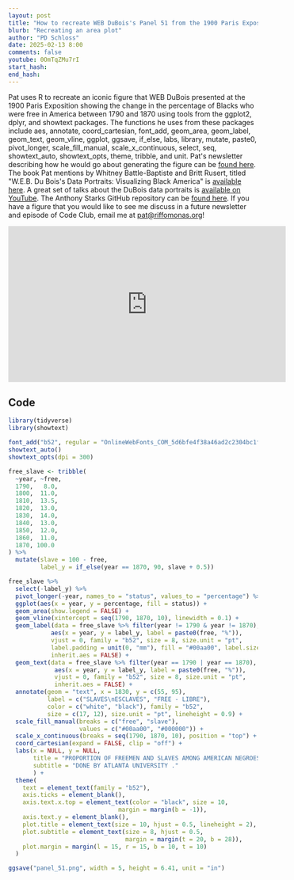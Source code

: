 ```yaml
---
layout: post
title: "How to recreate WEB DuBois's Panel 51 from the 1900 Paris Exposition using R and ggplot2 (CC341)"
blurb: "Recreating an area plot"
author: "PD Schloss"
date: 2025-02-13 8:00
comments: false
youtube: 0OmTqZMu7rI
start_hash: 
end_hash: 
---
```


Pat uses R to recreate an iconic figure that WEB DuBois presented at the 1900 Paris Exposition showing the change in the percentage of Blacks who were free in America between 1790 and 1870 using tools from the ggplot2, dplyr, and showtext packages. The functions he uses from these packages include aes, annotate, coord_cartesian, font_add, geom_area, geom_label, geom_text, geom_vline, ggplot, ggsave, if_else, labs, library, mutate, paste0, pivot_longer, scale_fill_manual, scale_x_continuous, select, seq, showtext_auto, showtext_opts, theme, tribble, and unit. Pat's newsletter describing how he would go about generating the figure can be [found here](https://shop.riffomonas.org/posts/remaking-classic-hand-drawn-data-visualizations-from-1900). The book Pat mentions by Whitney Battle-Baptiste and Britt Rusert, titled "W.E.B. Du Bois's Data Portraits: Visualizing Black America" is [available here](https://amzn.to/4heJOWZ). A great set of talks about the DuBois data portraits is [available on YouTube](https://www.youtube.com/watch?v=ZZST1AZj-dQ&ab_channel=Tableau). The Anthony Starks GitHub repository can be [found here](https://github.com/ajstarks/dubois-data-portraits/). If you have a figure that you would like to see me discuss in a future newsletter and episode of Code Club, email me at pat@riffomonas.org!

<iframe style="margin: 0 auto;display:block;" width="560" height="315" src="https://www.youtube.com/embed/{{ page.youtube }}" frameborder="0" allow="accelerometer; autoplay; encrypted-media; gyroscope; picture-in-picture" allowfullscreen></iframe>

## Code

```R
library(tidyverse)
library(showtext)

font_add("b52", regular = "OnlineWebFonts_COM_5d6bfe4f38a46ad2c2304bc1f8ea8151/B52-ULC W00 ULC/B52-ULC W00 ULC.ttf")
showtext_auto()
showtext_opts(dpi = 300)

free_slave <- tribble(
  ~year, ~free,
  1790,   8.0,
  1800,  11.0,
  1810,  13.5,
  1820,  13.0,
  1830,  14.0,
  1840,  13.0,
  1850,  12.0,
  1860,  11.0,
  1870, 100.0
) %>%
  mutate(slave = 100 - free,
         label_y = if_else(year == 1870, 90, slave + 0.5))

free_slave %>%
  select(-label_y) %>%
  pivot_longer(-year, names_to = "status", values_to = "percentage") %>%
  ggplot(aes(x = year, y = percentage, fill = status)) +
  geom_area(show.legend = FALSE) +
  geom_vline(xintercept = seq(1790, 1870, 10), linewidth = 0.1) +
  geom_label(data = free_slave %>% filter(year != 1790 & year != 1870), 
            aes(x = year, y = label_y, label = paste0(free, "%")),
            vjust = 0, family = "b52", size = 8, size.unit = "pt",
            label.padding = unit(0, "mm"), fill = "#00aa00", label.size = unit(0, "mm"),
            inherit.aes = FALSE) +
  geom_text(data = free_slave %>% filter(year == 1790 | year == 1870), 
             aes(x = year, y = label_y, label = paste0(free, "%")),
             vjust = 0, family = "b52", size = 8, size.unit = "pt",
             inherit.aes = FALSE) +
  annotate(geom = "text", x = 1830, y = c(55, 95),
           label = c("SLAVES\nESCLAVES", "FREE - LIBRE"),
           color = c("white", "black"), family = "b52",
           size = c(17, 12), size.unit = "pt", lineheight = 0.9) +
  scale_fill_manual(breaks = c("free", "slave"),
                    values = c("#00aa00", "#000000")) +
  scale_x_continuous(breaks = seq(1790, 1870, 10), position = "top") +
  coord_cartesian(expand = FALSE, clip = "off") +
  labs(x = NULL, y = NULL,
       title = "PROPORTION OF FREEMEN AND SLAVES AMONG AMERICAN NEGROES .\nPROPORTION DES NÈGRES LIBRES ET DES ESCLAVES EN AMERIQUE .",
       subtitle = "DONE BY ATLANTA UNIVERSITY ."
       ) +
  theme(
    text = element_text(family = "b52"),
    axis.ticks = element_blank(),
    axis.text.x.top = element_text(color = "black", size = 10,
                               margin = margin(b = -1)),
    axis.text.y = element_blank(),
    plot.title = element_text(size = 10, hjust = 0.5, lineheight = 2),
    plot.subtitle = element_text(size = 8, hjust = 0.5,
                                 margin = margin(t = 20, b = 28)),
    plot.margin = margin(l = 15, r = 15, b = 10, t = 10)
  )

ggsave("panel_51.png", width = 5, height = 6.41, unit = "in")
```